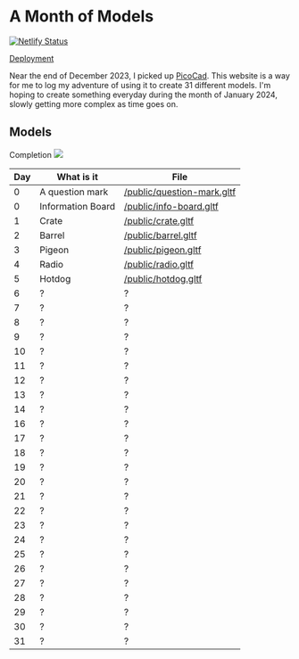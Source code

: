 # A Month of Models

[![Netlify Status](https://api.netlify.com/api/v1/badges/d2e2a380-fe53-467e-92d0-f4495346cecc/deploy-status)](https://app.netlify.com/sites/miko-sramek-picocad/deploys)

[Deployment](https://miko-sramek-picocad.netlify.app/)

Near the end of December 2023, I picked up [PicoCad](https://johanpeitz.itch.io/picocad). This website is a way for me to log my adventure of using it to create 31 different models. I'm hoping to create something everyday during the month of January 2024, slowly getting more complex as time goes on.

## Models

Completion
![](https://geps.dev/progress/16)

| Day | What is it        | File                                                      |
| --- | ----------------- | --------------------------------------------------------- |
| 0   | A question mark   | [/public/question-mark.gltf](./public/question-mark.gltf) |
| 0   | Information Board | [/public/info-board.gltf](./public/info-board.gltf)       |
| 1   | Crate             | [/public/crate.gltf](./public/crate.gltf)                 |
| 2   | Barrel            | [/public/barrel.gltf](./public/barrel.gltf)               |
| 3   | Pigeon            | [/public/pigeon.gltf](./public/pigeon.gltf)               |
| 4   | Radio             | [/public/radio.gltf](./public/radio.gltf)                 |
| 5   | Hotdog            | [/public/hotdog.gltf](./public/hotdog.gltf)               |
| 6   | ?                 | ?                                                         |
| 7   | ?                 | ?                                                         |
| 8   | ?                 | ?                                                         |
| 9   | ?                 | ?                                                         |
| 10  | ?                 | ?                                                         |
| 11  | ?                 | ?                                                         |
| 12  | ?                 | ?                                                         |
| 13  | ?                 | ?                                                         |
| 14  | ?                 | ?                                                         |
| 16  | ?                 | ?                                                         |
| 17  | ?                 | ?                                                         |
| 18  | ?                 | ?                                                         |
| 19  | ?                 | ?                                                         |
| 20  | ?                 | ?                                                         |
| 21  | ?                 | ?                                                         |
| 22  | ?                 | ?                                                         |
| 23  | ?                 | ?                                                         |
| 24  | ?                 | ?                                                         |
| 25  | ?                 | ?                                                         |
| 26  | ?                 | ?                                                         |
| 27  | ?                 | ?                                                         |
| 28  | ?                 | ?                                                         |
| 29  | ?                 | ?                                                         |
| 30  | ?                 | ?                                                         |
| 31  | ?                 | ?                                                         |
